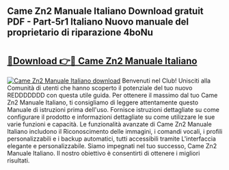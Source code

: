 ## Came Zn2 Manuale Italiano Download gratuit PDF - Part-5r1 Italiano Nuovo manuale del proprietario di riparazione 4boNu

# <h2><a href="http://dff135.blite.top/?on=Came+Zn2+Manuale+Italiano">🔗Download 👉🔴 Came Zn2 Manuale Italiano</a></h2>

[![Came Zn2 Manuale Italiano download](https://i.imgur.com/lujVjoI.png)](http://dff135.blite.top/?on=Came+Zn2+Manuale+Italiano)
Benvenuti nel Club! Unisciti alla Comunità di utenti che hanno scoperto il potenziale del tuo nuovo REDDDDDDD con questa utile guida. Per ottenere il massimo dal tuo Came Zn2 Manuale Italiano, ti consigliamo di leggere attentamente questo Manuale di istruzioni prima dell'uso. Fornisce istruzioni dettagliate su come configurare il prodotto e informazioni dettagliate su come utilizzare le sue varie funzioni e capacità. Le funzionalità avanzate di Came Zn2 Manuale Italiano includono il Riconoscimento delle immagini, i comandi vocali, i profili personalizzabili e i backup automatici, tutti accessibili tramite L'interfaccia elegante e personalizzabile. Siamo impegnati nel tuo successo, Came Zn2 Manuale Italiano. Il nostro obiettivo è consentirti di ottenere i migliori risultati.
